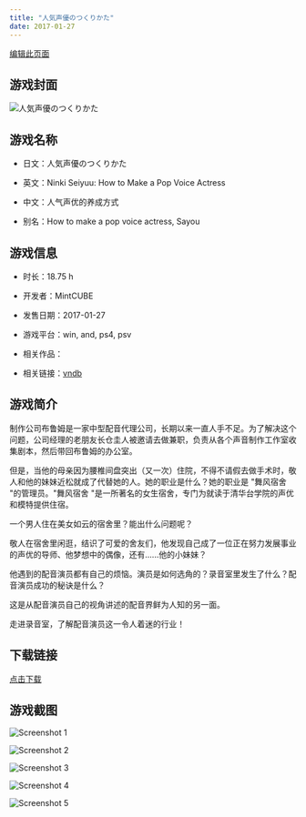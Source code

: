 ```yaml
---
title: "人気声優のつくりかた"
date: 2017-01-27
---
```

[编辑此页面](https://github.com/ACG-3/ADV3-source/blob/main/source/_posts/games/%E4%BA%BA%E6%B0%97%E5%A3%B0%E5%84%AA%E3%81%AE%E3%81%A4%E3%81%8F%E3%82%8A%E3%81%8B%E3%81%9F.md)

## 游戏封面

![人気声優のつくりかた](https%3A//pan.timero.xyz/onedrive/img_lib_001/%E4%BA%BA%E6%B0%97%E5%A3%B0%E5%84%AA%E3%81%AE%E3%81%A4%E3%81%8F%E3%82%8A%E3%81%8B%E3%81%9F_cover.avif)


## 游戏名称

- 日文：人気声優のつくりかた
- 英文：Ninki Seiyuu: How to Make a Pop Voice Actress
- 中文：人气声优的养成方式

- 别名：How to make a pop voice actress, Sayou


## 游戏信息

- 时长：18.75 h
- 开发者：MintCUBE
- 发售日期：2017-01-27
- 游戏平台：win, and, ps4, psv
- 相关作品：

- 相关链接：[vndb](https://vndb.org/v20148)


## 游戏简介

制作公司布鲁姆是一家中型配音代理公司，长期以来一直人手不足。为了解决这个问题，公司经理的老朋友长仓圭人被邀请去做兼职，负责从各个声音制作工作室收集剧本，然后带回布鲁姆的办公室。

但是，当他的母亲因为腰椎间盘突出（又一次）住院，不得不请假去做手术时，敬人和他的妹妹近松就成了代替她的人。她的职业是什么？她的职业是 "舞风宿舍 "的管理员。"舞风宿舍 "是一所著名的女生宿舍，专门为就读于清华台学院的声优和模特提供住宿。

一个男人住在美女如云的宿舍里？能出什么问题呢？

敬人在宿舍里闲逛，结识了可爱的舍友们，他发现自己成了一位正在努力发展事业的声优的导师、他梦想中的偶像，还有......他的小妹妹？

他遇到的配音演员都有自己的烦恼。演员是如何选角的？录音室里发生了什么？配音演员成功的秘诀是什么？

这是从配音演员自己的视角讲述的配音界鲜为人知的另一面。

走进录音室，了解配音演员这一令人着迷的行业！




## 下载链接

[点击下载](https://pan.timero.xyz/onedrive/adv_lib_001/%E4%BA%BA%E6%B0%97%E5%A3%B0%E5%84%AA%E3%81%AE%E3%81%A4%E3%81%8F%E3%82%8A%E3%81%8B%E3%81%9F)


## 游戏截图


![Screenshot 1](https%3A//pan.timero.xyz/onedrive/img_lib_001/%E4%BA%BA%E6%B0%97%E5%A3%B0%E5%84%AA%E3%81%AE%E3%81%A4%E3%81%8F%E3%82%8A%E3%81%8B%E3%81%9F_Screenshot_1.avif)

![Screenshot 2](https%3A//pan.timero.xyz/onedrive/img_lib_001/%E4%BA%BA%E6%B0%97%E5%A3%B0%E5%84%AA%E3%81%AE%E3%81%A4%E3%81%8F%E3%82%8A%E3%81%8B%E3%81%9F_Screenshot_2.avif)

![Screenshot 3](https%3A//pan.timero.xyz/onedrive/img_lib_001/%E4%BA%BA%E6%B0%97%E5%A3%B0%E5%84%AA%E3%81%AE%E3%81%A4%E3%81%8F%E3%82%8A%E3%81%8B%E3%81%9F_Screenshot_3.avif)

![Screenshot 4](https%3A//pan.timero.xyz/onedrive/img_lib_001/%E4%BA%BA%E6%B0%97%E5%A3%B0%E5%84%AA%E3%81%AE%E3%81%A4%E3%81%8F%E3%82%8A%E3%81%8B%E3%81%9F_Screenshot_4.avif)

![Screenshot 5](https%3A//pan.timero.xyz/onedrive/img_lib_001/%E4%BA%BA%E6%B0%97%E5%A3%B0%E5%84%AA%E3%81%AE%E3%81%A4%E3%81%8F%E3%82%8A%E3%81%8B%E3%81%9F_Screenshot_5.avif)

